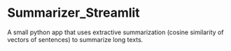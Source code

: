 # Summarizer_Streamlit
 A small python app that uses extractive summarization (cosine similarity of vectors of sentences) to summarize long texts.
